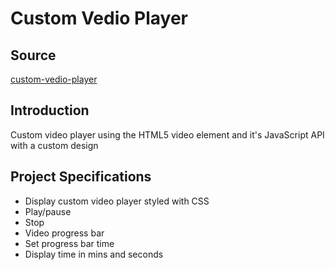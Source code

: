# Custom Vedio Player

## Source

[custom-vedio-player](https://github.com/bradtraversy/vanillawebprojects/tree/master/custom-video-player)

## Introduction

Custom video player using the HTML5 video element and it's JavaScript API with a custom design

## Project Specifications

+ Display custom video player styled with CSS
+ Play/pause
+ Stop
+ Video progress bar
+ Set progress bar time
+ Display time in mins and seconds